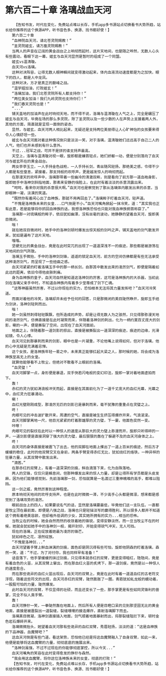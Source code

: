 # 第六百二十章 洛璃战血天河
        【告知书友，时代在变化，免费站点难以长存，手机app多书源站点切换看书大势所趋，站长给你推荐的这个换源APP，听书音色多、换源、找书都好使！】
       第六百二十章
       “血神院血天河，请北苍灵院赐教！”
       “圣灵院姬玄，请万凰灵院赐教！”
       当两人的声音在辽阔的黄金战台之上响彻而起时，这片天地间，也是随之哗然，无数人心头有些震动，看眼下这一幕，姬玄与血天河显然是暂时的组成了一个同盟。
       姬玄vs温清璇。
       血天河vs洛璃。
       这种对决阵容，让得无数人眼神瞬间就变得激动起来，体内血液流动速度都是为之加快，眼下的四人，都是人中龙凤。
       这种对决，方才是真正的巅峰之战。
       “温学姐加油，打败姬玄！”
       “洛璃加油，我们北苍灵院所有人都支持你！”
       “两位美女加油！我们九岭灵院也支持你们！”
       “我们春天灵院也是！”
       “...”
       铺天盖地的加油声在此时响彻天地，而不得不说，洛璃与温清璇在人气之上，完全是碾压了姬玄与血天河，毕竟在场的那么多灵院，除了圣灵院以及一些少数的人在声势上支援着两人外，其他的方面，简直就是呈现一面倒的姿态。
       显然，与姬玄，血天河两人相比起来，无疑还是支持两位美丽得让人心旷神怡的女孩要来得令人心情舒坦一些。
       姬玄与血天河面对着这种情况倒只是淡淡一笑，对于洛璃，温清璇她们远远高于自己二人的人气，他们也并未感到有什么意外。
       不过...冠军之战，可并不是拼的谁支持声最高。
       天空上，洛璃与温清璇对视一眼，旋即都是螓首轻点，她们娇躯一动，便是分别落向了血天河与姬玄所在的黄金战台。
       两女亭亭玉立，一人手持金色战枪，一人手持长剑，青丝随风轻扬，那绝美之感，令得不少人都是有些窒息，紧接着，那支持般的欢呼声，更是越发惊人的响彻而起。
       在那漫天的欢呼声中，洛璃那带着一些幽冷的清澈双眸，则是看向了前方那一道血袍身影，旋即她手中洛神剑斜指地面，那素来安静的俏脸上，在此时有着淡淡的杀意流露出来。
       “呵呵，看来你对我的杀意很大啊。”血天河也是察觉到了那从洛璃体内散发出来的杀意，当即眼神一凝，淡漠的笑道。
       “既然你有着闲心出了血神族，那就不用再回去了。”洛璃眸子盯着血天河，轻声道。
       “不愧是洛神族未来的女皇...口气倒是不小。”血天河嘴角掀起一抹冷笑，道：“其实我也正有此意，若是能够将你抓回血神族的话，我想洛神族恐怕也只能对我血神族俯首称臣了。”
       洛璃那一对琉璃般的眸子，依旧犹如幽潭，没有丝毫的波动，她静静的望着血天河，旋即美目微闭。
       嗡！
       就在她双目微闭时，她手中的洛神剑顿时爆发出惊天般的剑吟之声，铺天盖地的剑气散发开来，犹如是遍布了这片天地。
       嗤嗤。
       坚硬无比的黄金战台，竟是在此时突兀的出现了一道道深浅不一的痕迹，那些都是被游荡在天地间的剑气所致。
       洛璃玉手微抬，手中的洛神剑剑锋，遥遥的锁定血天河，前方的空间仿佛都是有些无法承受这种凌厉剑气，而呈现了一些扭曲之感。
       血天河紧紧的盯着洛璃玉手中的那一柄长剑，自那其中散发出来的凌厉剑气，即便是隔着如此远的距离，依旧令得他皮肤刺痛。
       身为血神族的皇子，血天河自然是知道这洛神剑的厉害，这可是洛神族内的大杀器，当初此剑在洛璃父亲手中时，不知道血神族内有着多少至尊成了剑下亡魂。
       “这等神器虽然厉害，不过以你现在的实力，恐怕根本无法将其力量发挥吧？”血天河冷笑道。
       而面对着他的冷笑，洛璃却并未给予任何的回答，只是那微闭的美目陡然睁开，旋即玉手结为剑诀，洛神剑轻刺而出。
       嗡！
       她一剑虽然刺得轻轻飘飘，但所造成的声势，却是让得无数人为之骇然，只见得那弥漫天地间的凌厉剑气，仿佛直接是在此时凝聚而来，伴随着洛神剑的刺出，化为一柄约莫百丈庞大的剑影，唰的一声，便是撕裂了空间，出现在了血天河面前。
       地面之上，伴随着那一道剑影的掠出，直接是被撕裂出一道深深的痕迹，痕迹的边缘，光滑如镜，令人心悸。
       血天河见到那暴刺而来的剑影，眼中也是一片凝重，不论他嘴上说得如何，但对于洛璃，他的心中无疑是充满着忌惮。
       这个女孩，是洛神族年轻一辈之中，未来真正能够扛起大梁之人，那时候的她，将会成为洛神族至高无上的女皇。
       就算他能够看不上牧尘，但绝对不敢看不上眼前的洛璃。
       “血灵璧！”
       血天河脚掌一点，身形便是暴退，双手快若闪电般的变幻印法，旋即一掌对着地面虚拍而下。
       轰！
       赤红的灵力犹如涛浪般冲天而起，直接是在其面前化为了一道千丈庞大的血红光幕，光幕之中，血红灵力狂暴涌动。
       唰！
       血红光壁刚刚成型，那凌厉无匹的剑影已是暴刺而来，毫不犹豫的重重点在灵璧之上。
       咚！
       肉眼可见的冲击波扩散开来，周遭的空气，直接是被生生挤压得爆炸开来，气浪滚滚。
       血天河脚掌离地一尺，他目光紧紧的盯着那雄厚的灵力璧，下一霎，他面色突然一变。
       咔嚓！
       肉眼可见的裂纹在此时以一种惊人的速度从那巨大的灵力璧上弥漫而开，旋即只听得砰的一声，一道剑影便是直接洞穿了强大的灵力璧，最后狠狠的轰在了躲避不及的血天河身体之上。
       咚！
       血天河的身体直接是被震飞了出去，他的双脚在地面上搽出了一道上百米的痕迹，然后方才缓缓的稳住，此时的他双臂交叉在身前，两条手臂变得赤红无比，犹如烧红的烙铁，一种异样的狂暴力量，从其双臂中散发出来。
       “滴答。”
       在那赤红的双臂上，有着一道深深的剑痕，鲜血滴落下来，化为血珠落地。
       两人的交锋，仅仅只是瞬息间，但那种爆发出来的惊人力量，却是让得所有学员都是头皮发麻，因为他们能够感觉到，先前洛璃那一剑，恐怕就算是一名渡过三重神魄难的高手，都难以阻挡。
       这一剑之威，竟然厉害到这种程度。
       原本响彻天地间的欢呼支持声，也是在此时微微一滞，不少高手心头都是微凛，想来都是感觉到了洛璃攻势的凌厉。
       眼前战台上的四人，如果要说名气的话，显然是洛璃要最低，毕竟他们这一支队伍，一直都是牧尘顶在最前面，即便是八强之战，洛璃也只是轻描淡写的赢得胜利，所以很多人都并不知道这个拥有着绝美容颜，但却格外低调的少女，其实她所拥有的实力...相当的恐怖。
       当牧尘在的时候，她会自然而然的收敛着她的锋锐，变得安静淡然，而一旦当牧尘不在的时候，她就会犹如她手中的洛神剑一般，揭开封印，开始变得锐气冲天，无人可挡。
       现在的洛璃，正在绽放着她最为凌厉的锋芒。
       犹如绯色之花，凛然绽放。
       “不愧是洛神剑...”
       血天河望着手臂上鲜血淋漓的剑痕，面色却是阴沉得有些可怕，旋即他阴森的盯着洛璃，森然一笑，道：“不过，为了对付你，我也同样早有准备！”
       话音落下，他手掌缓缓的抹过剑痕，只见得本就赤红的双臂，更是变得暗红，隐隐间，竟是有着血色的火苗，从其双臂上窜出，而在那血红火苗的炙烤下，那一道剑痕，竟然是以一种惊人的速度愈合。
       而在那些诡异的血红火苗出现后，血天河的双臂上，竟是在此时有着一道道血红的古老符文浮现，随着这些符文的出现，血天河赤红的双臂，陡然膨胀了一圈，青筋犹如虬龙般的蠕动着，一股股可怕的力量，陡然爆发。
       此时血天河的双臂，不仅显得的壮硕，而且还变长了一些，那手掌更是有些如同灵锋利的兽掌，完全不似人类手臂。
       轰！
       血天河狰狞一笑，一拳陡然轰在地面上，然后所有人便是目瞪口呆的见到那坚固无比的黄金地面，直接是被震裂出一道裂缝，裂缝噗噗的接连爆炸，直射洛璃脚下而去。
       洛璃美目微凝，洛神剑直接插入地面，剑气顺着地面暴射而出，将那裂缝阻拦下来，顿时金色岩石爆碎开来。
       洛璃微微抬头，她望着血天河那有些诡异的血红双臂，秀眉轻扬，淡淡的道：“这是血神族的下品神器，血魔臂吧？”
       这血天河倒是有些门道，看这架势，恐怕他已经是将这血魔臂融入了自身双臂，如此一来，他便是能够将这血魔臂的力量，彻彻底底的施展出来。
       “洛神剑虽强，不过不过现在的你能够彻底掌控，所以今天...”
       血天河嘴角的笑容在此时变得愈发的狰狞与森然。
       “我会用这血魔臂，将你这位洛神族未来的女皇，彻底的打败！”
       【告知书友，时代在变化，免费站点难以长存，手机app多书源站点切换看书大势所趋，站长给你推荐的这个换源APP，听书音色多、换源、找书都好使！】